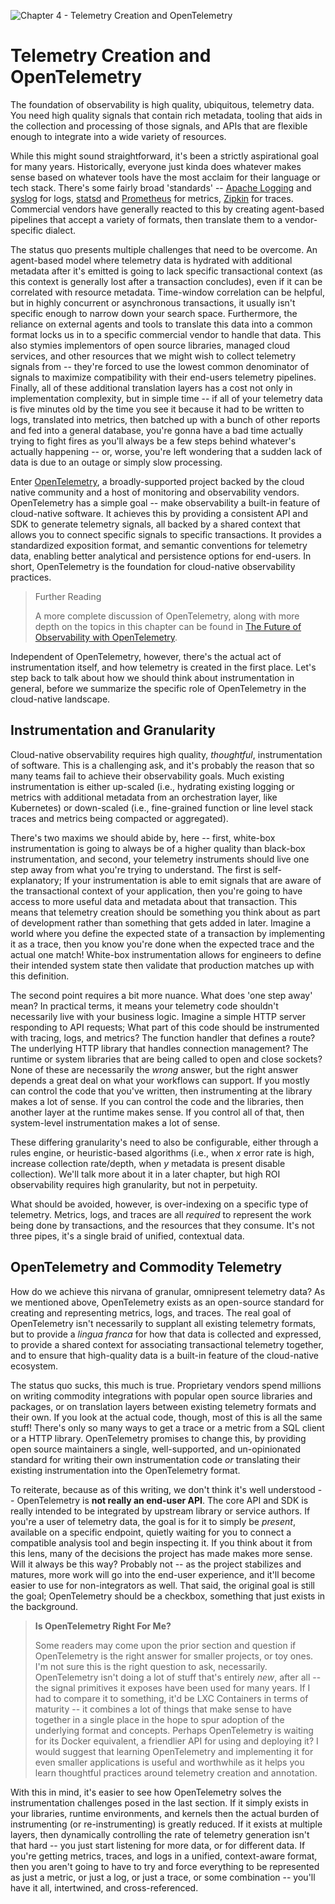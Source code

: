 ![Chapter 4 - Telemetry Creation and OpenTelemetry](./img/ch4_header.png)

# Telemetry Creation and OpenTelemetry

The foundation of observability is high quality, ubiquitous, telemetry data. You
need high quality signals that contain rich metadata, tooling that aids in the
collection and processing of those signals, and APIs that are flexible enough to
integrate into a wide variety of resources.

While this might sound straightforward, it's been a strictly aspirational goal
for many years. Historically, everyone just kinda does whatever makes sense
based on whatever tools have the most acclaim for their language or tech stack.
There's some fairly broad 'standards' -- [Apache
Logging](https://httpd.apache.org/docs/2.4/logs.html) and
[syslog](https://datatracker.ietf.org/doc/html/rfc5424) for logs,
[statsd](https://github.com/statsd/statsd/blob/master/docs/metric_types.md) and
[Prometheus](https://prometheus.io/docs/concepts/data_model/) for metrics,
[Zipkin](https://zipkin.io/pages/data_model.html) for traces. Commercial vendors
have generally reacted to this by creating agent-based pipelines that accept a
variety of formats, then translate them to a vendor-specific dialect.

The status quo presents multiple challenges that need to be overcome. An
agent-based model where telemetry data is hydrated with additional metadata
after it's emitted is going to lack specific transactional context (as this
context is generally lost after a transaction concludes), even if it can be
correlated with resource metadata. Time-window correlation can be helpful, but
in highly concurrent or asynchronous transactions, it usually isn't specific
enough to narrow down your search space. Furthermore, the reliance on external
agents and tools to translate this data into a common format locks us in to a
specific commercial vendor to handle that data. This also stymies implementors
of open source libraries, managed cloud services, and other resources that we
might wish to collect telemetry signals from -- they're forced to use the
lowest common denominator of signals to maximize compatibility with their
end-users telemetry pipelines. Finally, all of these additional translation
layers has a cost not only in implementation complexity, but in simple time --
if all of your telemetry data is five minutes old by the time you see it because
it had to be written to logs, translated into metrics, then batched up with a
bunch of other reports and fed into a general database, you're gonna have a bad
time actually trying to fight fires as you'll always be a few steps behind
whatever's actually happening -- or, worse, you're left wondering that a sudden
lack of data is due to an outage or simply slow processing.

Enter [OpenTelemetry](https://opentelemetry.io), a broadly-supported project
backed by the cloud native community and a host of monitoring and observability
vendors. OpenTelemetry has a simple goal -- make observability a built-in
feature of cloud-native software. It achieves this by providing a consistent API
and SDK to generate telemetry signals, all backed by a shared context that
allows you to connect specific signals to specific transactions. It provides a
standardized exposition format, and semantic conventions for telemetry data,
enabling better analytical and persistence options for end-users. In short,
OpenTelemetry is the foundation for cloud-native observability practices.

> Further Reading
>
> A more complete discussion of OpenTelemetry, along with more depth on the
> topics in this chapter can be found in [The Future of Observability with
> OpenTelemetry](https://www.oreilly.com/library/view/the-future-of/9781098118433/).

Independent of OpenTelemetry, however, there's the actual act of instrumentation
itself, and how telemetry is created in the first place. Let's step back to talk
about how we should think about instrumentation in general, before we summarize
the specific role of OpenTelemetry in the cloud-native landscape.

## Instrumentation and Granularity

Cloud-native observability requires high quality, _thoughtful_, instrumentation
of software. This is a challenging ask, and it's probably the reason that so
many teams fail to achieve their observability goals. Much existing
instrumentation is either up-scaled (i.e., hydrating existing logging or
metrics with additional metadata from an orchestration layer, like Kubernetes)
or down-scaled (i.e., fine-grained function or line level stack traces and
metrics being compacted or aggregated).

There's two maxims we should abide by, here -- first, white-box instrumentation
is going to always be of a higher quality than black-box instrumentation, and
second, your telemetry instruments should live one step away from what you're
trying to understand. The first is self-explanatory; If your instrumentation is
able to emit signals that are aware of the transactional context of your
application, then you're going to have access to more useful data and metadata
about that transaction. This means that telemetry creation should be something
you think about as part of development rather than something that gets added in
later. Imagine a world where you define the expected state of a transaction by
implementing it as a trace, then you know you're done when the expected trace
and the actual one match! White-box instrumentation allows for engineers to
define their intended system state then validate that production matches up with
this definition.

The second point requires a bit more nuance. What does 'one step away' mean? In
practical terms, it means your telemetry code shouldn't necessarily live with
your business logic. Imagine a simple HTTP server responding to API requests;
What part of this code should be instrumented with tracing, logs, and metrics?
The function handler that defines a route? The underlying HTTP library that
handles connection management? The runtime or system libraries that are being
called to open and close sockets? None of these are necessarily the _wrong_
answer, but the right answer depends a great deal on what your workflows can
support. If you mostly can control the code that you've written, then
instrumenting at the library makes a lot of sense. If you can control the code
and the libraries, then another layer at the runtime makes sense. If you control
all of that, then system-level instrumentation makes a lot of sense.

These differing granularity's need to also be configurable, either through a
rules engine, or heuristic-based algorithms (i.e., when _x_ error rate is high,
increase collection rate/depth, when _y_ metadata is present disable
collection). We'll talk more about it in a later chapter, but high ROI
observability requires high granularity, but not in perpetuity.

What should be avoided, however, is over-indexing on a specific type of
telemetry. Metrics, logs, and traces are all _required_ to represent the work
being done by transactions, and the resources that they consume. It's not three
pipes, it's a single braid of unified, contextual data.

## OpenTelemetry and Commodity Telemetry

How do we achieve this nirvana of granular, omnipresent telemetry data? As we
mentioned above, OpenTelemetry exists as an open-source standard for creating
and representing metrics, logs, and traces. The real goal of OpenTelemetry isn't
necessarily to supplant all existing telemetry formats, but to provide a _lingua
franca_ for how that data is collected and expressed, to provide a shared
context for associating transactional telemetry together, and to ensure that
high-quality data is a built-in feature of the cloud-native ecosystem.

The status quo sucks, this much is true. Proprietary vendors spend millions on
writing commodity integrations with popular open source libraries and
packages, or on translation layers between existing telemetry formats and their
own. If you look at the actual code, though, most of this is all the same stuff!
There's only so many ways to get a trace or a metric from a SQL client or a HTTP
library. OpenTelemetry promises to change this, by providing open source
maintainers a single, well-supported, and un-opinionated standard for writing
their own instrumentation code _or_ translating their existing instrumentation
into the OpenTelemetry format.

To reiterate, because as of this writing, we don't think it's well understood --
OpenTelemetry is **not really an end-user API**. The core API and SDK is really
intended to be integrated by upstream library or service authors. If you're a
user of telemetry data, the goal is for it to simply be _present_, available on
a specific endpoint, quietly waiting for you to connect a compatible analysis
tool and begin inspecting it. If you think about it from this lens, many of the
decisions the project has made makes more sense. Will it always be this way?
Probably not -- as the project stabilizes and matures, more work will go into
the end-user experience, and it'll become easier to use for non-integrators as
well. That said, the original goal is still the goal; OpenTelemetry should be a
checkbox, something that just exists in the background.

> **Is OpenTelemetry Right For Me?**
>
> Some readers may come upon the prior section and question if OpenTelemetry is
> the right answer for smaller projects, or toy ones. I'm not sure this is the
> right question to ask, necessarily. OpenTelemetry isn't doing a lot of stuff
> that's entirely _new_, after all -- the signal primitives it exposes have been
> used for many years. If I had to compare it to something, it'd be LXC
> Containers in terms of maturity -- it combines a lot of things that make sense
> to have together in a single place in the hope to spur adoption of the
> underlying format and concepts. Perhaps OpenTelemetry is waiting for its
> Docker equivalent, a friendlier API for using and deploying it? I would
> suggest that learning OpenTelemetry and implementing it for even smaller
> applications is useful and worthwhile as it helps you learn thoughtful
> practices around telemetry creation and annotation.

With this in mind, it's easier to see how OpenTelemetry solves the
instrumentation challenges posed in the last section. If it simply exists in
your libraries, runtime environments, and kernels then the actual burden of instrumenting
(or re-instrumenting) is greatly reduced. If it exists at multiple layers, then
dynamically controlling the rate of telemetry generation isn't that hard -- you
just start listening for more data, or for different data. If you're getting
metrics, traces, and logs in a unified, context-aware format, then you aren't
going to have to try and force everything to be represented as just a metric, or
just a log, or just a trace, or some combination -- you'll have it all,
intertwined, and cross-referenced.
